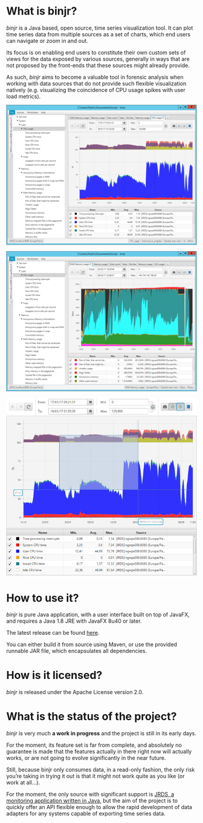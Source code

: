 # What is binjr?

*binjr* is a Java based, open source, time series visualization tool. It can plot time series data from multiple sources as a set of charts, which end users can navigate or zoom in and out.

Its focus is on enabling end users to constitute their own custom sets of views for the data exposed by various sources, generally in ways that are not proposed by the front-ends that these sources might already provide. 

As such, *binjr* aims to become a valuable tool in forensic analysis when working with data sources that do not provide such flexible visualization natively (e.g. visualizing the coincidence of CPU usage spikes with user load metrics).

![Screenshot](/assets/images/screenshot01.png)

![Screenshot](/assets/images/screenshot02.png)

![Screenshot](/assets/images/screenshot03.png)

# How to use it?

*binjr* is pure Java application, with a user interface built on top of JavaFX, and requires a Java 1.8 JRE with JavaFX 8u40 or later.

The latest release can be found [here](https://github.com/fthevenet/binjr/releases/latest).

You can either build it from source using Maven, or use the provided runnable JAR file, which encapsulates all dependencies.

# How is it licensed?

*binjr* is released under the Apache License version 2.0.

# What is the status of the project?

*binjr* is very much **a work in progress** and the project is still in its early days.

For the moment, its feature set is far from complete, and absolutely no guarantee is made that the features actually in there right now will actually works, or are not going to evolve significantly in the near future.

Still, because binjr only consumes data, in a read-only fashion, the only risk you’re taking in trying it out is that it might not work quite as you like (or work at all…).

For the moment, the only source with significant support is [JRDS, a monitoring application written in Java](http://jrds.fr/), but the aim of the project is to quickly offer an API flexible enough to allow the rapid development of data adapters for any systems capable of exporting time series data.





